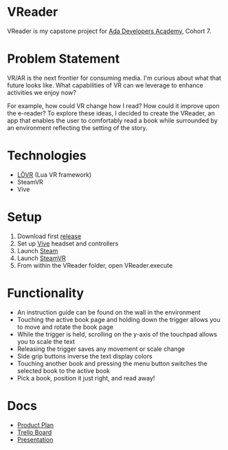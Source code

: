 # VReader

VReader is my capstone project for [Ada Developers Academy](http://adadevelopersacademy.org/), Cohort 7.

# Problem Statement

VR/AR is the next frontier for consuming media. I'm curious about what that future looks like. What capabilities of VR can we leverage to enhance activities we enjoy now?

For example, how could VR change how I read? How could it improve upon the e-reader? To explore these ideas, I decided to create the VReader, an app that enables the user to comfortably read a book while surrounded by an environment reflecting the setting of the story.

# Technologies
* [LÖVR](http://lovr.org/) (Lua VR framework)
* SteamVR
* Vive

# Setup

1. Download first [release](https://github.com/bcmdarroch/vreader/releases)
2. Set up [Vive](https://www.vive.com/us/) headset and controllers
3. Launch [Steam](http://store.steampowered.com/)
4. Launch [SteamVR](http://store.steampowered.com/steamvr)
5. From within the VReader folder, open VReader.execute

# Functionality

* An instruction guide can be found on the wall in the environment
* Touching the active book page and holding down the trigger allows you to move and rotate the book page
* While the trigger is held, scrolling on the y-axis of the touchpad allows you to scale the text
* Releasing the trigger saves any movement or scale change
* Side grip buttons inverse the text display colors
* Touching another book and pressing the menu button switches the selected book to the active book
* Pick a book, position it just right, and read away!

# Docs

* [Product Plan](https://gist.github.com/bcmdarroch/77f823fb0fefb08ca1e9bf23d343ad09)
* [Trello Board](https://trello.com/b/a5IPY20K/capstone-vreader)
* [Presentation](https://docs.google.com/presentation/d/1mNdEcfjxCQK_6_BsgDhEX68tUxcRAnBzmtBKzumq7sU/edit?usp=sharing)
